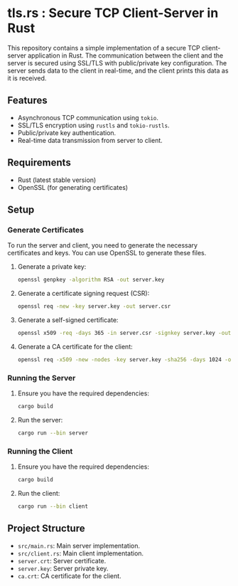 

# tls.rs : Secure TCP Client-Server in Rust

This repository contains a simple implementation of a secure TCP client-server application in Rust. The communication between the client and the server is secured using SSL/TLS with public/private key configuration. The server sends data to the client in real-time, and the client prints this data as it is received.

## Features

- Asynchronous TCP communication using `tokio`.
- SSL/TLS encryption using `rustls` and `tokio-rustls`.
- Public/private key authentication.
- Real-time data transmission from server to client.

## Requirements

- Rust (latest stable version)
- OpenSSL (for generating certificates)

## Setup

### Generate Certificates

To run the server and client, you need to generate the necessary certificates and keys. You can use OpenSSL to generate these files.

1. Generate a private key:

    ```sh
    openssl genpkey -algorithm RSA -out server.key
    ```

2. Generate a certificate signing request (CSR):

    ```sh
    openssl req -new -key server.key -out server.csr
    ```

3. Generate a self-signed certificate:

    ```sh
    openssl x509 -req -days 365 -in server.csr -signkey server.key -out server.crt
    ```

4. Generate a CA certificate for the client:

    ```sh
    openssl req -x509 -new -nodes -key server.key -sha256 -days 1024 -out ca.crt
    ```

### Running the Server

1. Ensure you have the required dependencies:

    ```sh
    cargo build
    ```

2. Run the server:

    ```sh
    cargo run --bin server
    ```

### Running the Client

1. Ensure you have the required dependencies:

    ```sh
    cargo build
    ```

2. Run the client:

    ```sh
    cargo run --bin client
    ```

## Project Structure

- `src/main.rs`: Main server implementation.
- `src/client.rs`: Main client implementation.
- `server.crt`: Server certificate.
- `server.key`: Server private key.
- `ca.crt`: CA certificate for the client.
